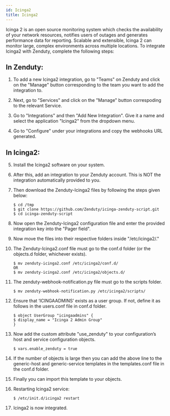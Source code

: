```yaml
---
id: Icinga2 
title: Icinga2
---
```


Icinga 2 is an open source monitoring system which checks the availability of your network resources, notifies users of outages and generates performance data for reporting. Scalable and extensible, Icinga 2 can monitor large, complex environments across multiple locations. To integrate Icinga2 with Zenduty, complete the following steps:

## In Zenduty:

1. To add a new Icinga2 integration, go to "Teams" on Zenduty and click on the "Manage" button corresponding to the team you want to add the integration to.

2. Next, go to "Services" and click on the "Manage" button correspoding to the relevant Service.

3. Go to "Integrations" and then "Add New Integration". Give it a name and select the application "Icinga2" from the dropdown menu.

4. Go to "Configure" under your integrations and copy the webhooks URL generated. 

## In Icinga2: 

5. Install the Icinga2 software on your system. 

6. After this, add an integration to your Zenduty account. This is NOT the integration automatically provided to you. 

7. Then download the Zenduty-Icinga2 files by following the steps given below:
	```
	$ cd /tmp
	$ git clone https://github.com/Zenduty/icinga-zenduty-script.git
	$ cd icinga-zenduty-script
	```
8. Now open the Zenduty-Icinga2 configuration file and enter the provided integration key into the "Pager field".

9. Now move the files into their respective folders inside "/etc/icinga2/."

10. The Zenduty-Icinga2.conf file must go to the conf.d folder (or the objects.d folder, whichever exists).

	```
	$ mv zenduty-icinga2.conf /etc/icinga2/conf.d/
	OR
	$ mv zenduty-icinga2.conf /etc/icinga2/objects.d/
	```
11. The zenduty-webhook-notification.py file must go to the scripts folder.
	```
	$ mv zenduty-webhook-notification.py /etc/icinga2/scripts/
	```
12. Ensure that ‘ICINGAADMINS’ exists as a user group. If not, define it as follows in the users.conf file in conf.d folder.
	```
	$ object UserGroup "icingaadmins" {
	$ display_name = "Icinga 2 Admin Group"
	}
	```
13. Now add the custom attribute "use_zenduty" to your configuration’s host and service configuration objects.
	```
	$ vars.enable_zenduty = true
	```
14. If the number of objects is large then you can add the above line to the generic-host and generic-service templates in the templates.conf file in the conf.d folder. 

15. Finally you can import this template to your objects.

16. Restarting Icinga2 service:
	```
	$ /etc/init.d/icinga2 restart
	```
17. Icinga2 is now integrated. 
